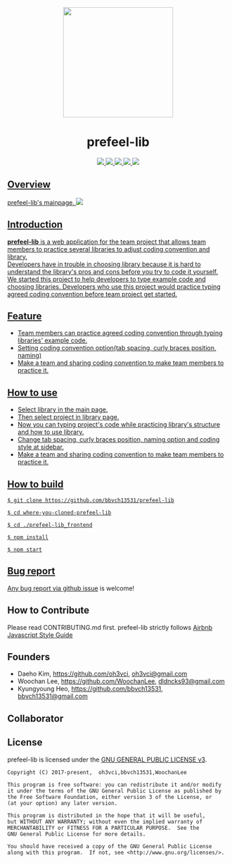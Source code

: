 <div align="middle">
<img src="https://www.dropbox.com/s/hxisnnhvfxhzd2u/prefeel-lib_logo.png?raw=1" height="250px" >
</div>

<h1 align="center">prefeel-lib</h1>

<p align="center">
	<a href="https://github.com/bbvch13531/prefeel-lib/blob/master/LICENSE"><img src="https://img.shields.io/badge/license-GPL%20v3-green.svg">
	<a href="https://travis-ci.org/bbvch13531/prefeel-lib"><img src="https://travis-ci.org/bbvch13531/prefeel-lib.svg?branch=master">
	<a href="https://www.npmjs.com/"><img src="https://img.shields.io/npm/v/npm.svg">
	<a href="https://www.npmjs.com/"><img src="https://img.shields.io/badge/node->=8-brightgreen.svg">
	<a href="https://github.com/bbvch13531/prefeel-lib"><img src="https://img.shields.io/badge/release-v0.0.1-brightgreen.svg">
</p>

## Overview
prefeel-lib's mainpage.
<img src="https://www.dropbox.com/s/kf14xaquq0j7jsw/prefeel-lib%20Mainpage.jpg?raw=1">

## Introduction
 **prefeel-lib** is a web application for the team project that allows team members to practice several libraries to adjust coding convention and library.  
Developers have in trouble in choosing library because it is hard to understand the library's pros and cons before you try to code it yourself. We started this project to help developers to type example code and choosing libraries. Developers who use this project would practice typing agreed coding convention before team project get started.

## Feature
- Team members can practice agreed coding convention through typing libraries' example code. 
- Setting coding convention option(tab spacing, curly braces position, naming)
- Make a team and sharing coding convention to make team members to practice it.

## How to use
- Select library in the main page.
- Then select project in library page.
- Now you can typing project's code while practicing library's structure and how to use library.
- Change tab spacing, curly braces position, naming option and coding style at sidebar.
- Make a team and sharing coding convention to make team members to practice it.

## How to build
```
$ git clone https://github.com/bbvch13531/prefeel-lib

$ cd where-you-cloned-prefeel-lib

$ cd ./prefeel-lib_frontend

$ npm install

$ npm start
```
## Bug report
Any bug report via [github issue](https://github.com/bbvch13531/prefeel-lib/issues) is welcome!

##  How to Contribute
Please read CONTRIBUTING.md first.
prefeel-lib strictly follows [Airbnb Javascript Style Guide](https://github.com/airbnb/javascript)

## Founders
- Daeho Kim, https://github.com/oh3vci, oh3vci@gmail.com
- Woochan Lee, https://github.com/WoochanLee, dldncks93@gmail.com
- Kyungyoung Heo, https://github.com/bbvch13531, bbvch13531@gmail.com

## Collaborator

## License
prefeel-lib is licensed under the [GNU GENERAL PUBLIC LICENSE v3](https://github.com/bbvch13531/prefeel-lib/blob/master/LICENSE).
```
Copyright (C) 2017-present,  oh3vci,bbvch13531,WoochanLee

This program is free software: you can redistribute it and/or modify
it under the terms of the GNU General Public License as published by
the Free Software Foundation, either version 3 of the License, or
(at your option) any later version.

This program is distributed in the hope that it will be useful,
but WITHOUT ANY WARRANTY; without even the implied warranty of
MERCHANTABILITY or FITNESS FOR A PARTICULAR PURPOSE.  See the
GNU General Public License for more details.

You should have received a copy of the GNU General Public License
along with this program.  If not, see <http://www.gnu.org/licenses/>.
```
